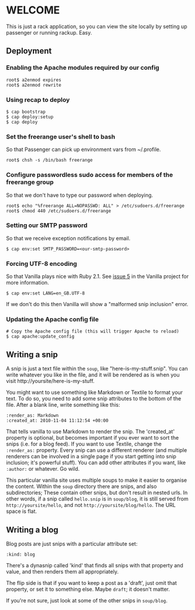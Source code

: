 # WELCOME

This is just a rack application, so you can view the site locally by setting up passenger or running rackup. Easy.

## Deployment

### Enabling the Apache modules required by our config

    root$ a2enmod expires
    root$ a2enmod rewrite

### Using recap to deploy

    $ cap bootstrap
    $ cap deploy:setup
    $ cap deploy

### Set the freerange user's shell to bash

So that Passenger can pick up environment vars from ~/.profile.

    root$ chsh -s /bin/bash freerange

### Configure passwordless sudo access for members of the freerange group

So that we don't have to type our password when deploying.

    root$ echo "%freerange ALL=NOPASSWD: ALL" > /etc/sudoers.d/freerange
    root$ chmod 440 /etc/sudoers.d/freerange

### Setting our SMTP password

So that we receive exception notifications by email.

    $ cap env:set SMTP_PASSWORD=<our-smtp-password>

### Forcing UTF-8 encoding

So that Vanilla plays nice with Ruby 2.1. See [issue 5](https://github.com/lazyatom/vanilla-rb/issues/5) in the Vanilla project for more information.

    $ cap env:set LANG=en_GB.UTF-8

If we don't do this then Vanilla will show a "malformed snip inclusion" error.

### Updating the Apache config file

    # Copy the Apache config file (this will trigger Apache to reload)
    $ cap apache:update_config

## Writing a snip

A snip is just a text file within the `soup`, like "here-is-my-stuff.snip". You can write whatever you like in the file, and it will be rendered as is when you visit http://yoursite/here-is-my-stuff.

You might want to use something like Markdown or Textile to format your text. To do so, you need to add some snip attributes to the bottom of the file. After a blank line, write something like this:

    :render_as: Markdown
    :created_at: 2010-11-04 11:12:54 +00:00

That tells vanilla to use Markdown to render the snip. The 'created_at' property is optional, but becomes important if you ever want to sort the snips (i.e. for a blog feed). If you want to use Textile, change the `:render_as:` property. Every snip can use a different renderer (and multiple renderers can be involved in a single page if you start getting into snip inclusion; it's powerful stuff). You can add other attributes if you want, like `:author:` or whatever. Go wild.

This particular vanilla site uses multiple soups to make it easier to organise the content. Within the `soup` directory there are snips, and also subdirectories; These contain other snips, but don't result in nested urls. In other words, if a snip called `hello.snip` is in `soup/blog`, it is still served from `http://yoursite/hello`, and not `http://yoursite/blog/hello`. The URL space is flat.

## Writing a blog

Blog posts are just snips with a particular attribute set:

    :kind: blog

There's a dynasnip called 'kind' that finds all snips with that property and value, and then renders them all appropriately.

The flip side is that if you want to keep a post as a 'draft', just omit that property, or set it to something else. Maybe `draft`; it doesn't matter.

If you're not sure, just look at some of the other snips in `soup/blog`.
